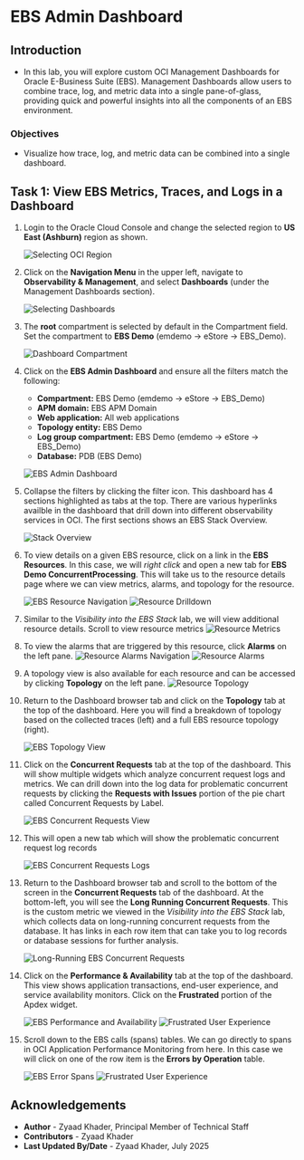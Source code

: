 # EBS Admin Dashboard

## Introduction
* In this lab, you will explore custom OCI Management Dashboards for Oracle E-Business Suite (EBS). Management Dashboards allow users to combine trace, log, and metric data into a single pane-of-glass, providing quick and powerful insights into all the components of an EBS environment.  

### Objectives

* Visualize how trace, log, and metric data can be combined into a single dashboard.

## Task 1: View EBS Metrics, Traces, and Logs in a Dashboard

1. Login to the Oracle Cloud Console and change the selected region to **US East (Ashburn)** region as shown. 

     ![Selecting OCI Region](./images/setup/region-selection.png " ")

2. Click on the **Navigation Menu** in the upper left, navigate to **Observability & Management**, and select **Dashboards** (under the Management Dashboards section). 

    ![Selecting Dashboards](./images/setup/mgmt-dashboards-nav.png " ")

3. The **root** compartment is selected by default in the Compartment field. Set the compartment to **EBS Demo** (emdemo -> eStore -> EBS_Demo).

    ![Dashboard Compartment](./images/admin-dashboard/dashboard-compartment.png " ")

4. Click on the **EBS Admin Dashboard** and ensure all the filters match the following:

    * **Compartment:** EBS Demo (emdemo -> eStore -> EBS_Demo)
    * **APM domain:** EBS APM Domain
    * **Web application:** All web applications
    * **Topology entity:** EBS Demo
    * **Log group compartment:** EBS Demo (emdemo -> eStore -> EBS_Demo)
    * **Database:** PDB (EBS Demo)

    ![EBS Admin Dashboard](./images/admin-dashboard/admin-dashboard-details.png " ")

5. Collapse the filters by clicking the filter icon. This dashboard has 4 sections highlighted as tabs at the top. There are various hyperlinks availble in the dashboard that drill down into different observability services in OCI. The first sections shows an EBS Stack Overview. 

    ![Stack Overview](./images/admin-dashboard/stack-overview.png " ")

6. To view details on a given EBS resource, click on a link in the **EBS Resources**. In this case, we will *right click* and open a new tab for  **EBS Demo ConcurrentProcessing**. This will take us to the resource details page where we can view metrics, alarms, and topology for the resource.

    ![EBS Resource Navigation](./images/admin-dashboard/resource-nav.png " ")
    ![Resource Drilldown](./images/admin-dashboard/concurrent-processing-resource.png " ")

7. Similar to the *Visibility into the EBS Stack* lab, we will view additional resource details. Scroll to view resource metrics
    ![Resource Metrics](./images/admin-dashboard/resource-metrics.png " ")

8. To view the alarms that are triggered by this resource, click **Alarms** on the left pane.
    ![Resource Alarms Navigation](./images/admin-dashboard/resource-alarms-nav.png " ")
    ![Resource Alarms](./images/admin-dashboard/resource-alarms.png " ")

9. A topology view is also available for each resource and can be accessed by clicking **Topology** on the left pane.
    ![Resource Topology](./images/admin-dashboard/resource-topology.png " ")

10. Return to the Dashboard browser tab and click on the **Topology** tab at the top of the dashboard. Here you will find a breakdown of topology based on the collected traces (left) and a full EBS resource topology (right).

    ![EBS Topology View](./images/admin-dashboard/topology.png " ")

11. Click on the **Concurrent Requests** tab at the top of the dashboard. This will show multiple widgets which analyze concurrent request logs and metrics. We can drill down into the log data for problematic concurrent requests by clicking the **Requests with Issues** portion of the pie chart called Concurrent Requests by Label. 

    ![EBS Concurrent Requests View](./images/admin-dashboard/concurrent-requests.png " ")

12. This will open a new tab which will show the problematic concurrent request log records

    ![EBS Concurrent Requests Logs](./images/admin-dashboard/request-with-issues.png " ")

13. Return to the Dashboard browser tab and scroll to the bottom of the screen in the **Concurrent Requests** tab of the dashboard. At the bottom-left, you will see the **Long Running Concurrent Requests**. This is the custom metric we viewed in the *Visibility into the EBS Stack* lab, which collects data on long-running concurrent requests from the database. It has links in each row item that can take you to log records or database sessions for further analysis.

    ![Long-Running EBS Concurrent Requests](./images/admin-dashboard/long-running-concurrent-requests.png " ")

14. Click on the **Performance & Availability** tab at the top of the dashboard. This view shows application transactions, end-user experience, and service availability monitors. Click on the **Frustrated** portion of the Apdex widget. 

    ![EBS Performance and Availability](./images/admin-dashboard/performance-and-availability.png " ")
    ![Frustrated User Experience](./images/admin-dashboard/apdex.png " ")

15. Scroll down to the EBS calls (spans) tables. We can go directly to spans in OCI Application Performance Monitoring from here. In this case we will click on one of the row item is the **Errors by Operation** table.

    ![EBS Error Spans](./images/admin-dashboard/performance-and-availability-2.png " ")
    ![Frustrated User Experience](./images/admin-dashboard/error-spans.png " ")


## Acknowledgements

* **Author** - Zyaad Khader, Principal Member of Technical Staff
* **Contributors** - Zyaad Khader
* **Last Updated By/Date** - Zyaad Khader, July 2025